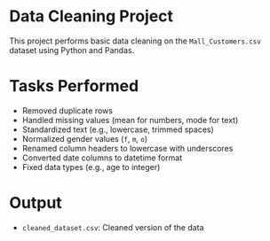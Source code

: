 # Data Cleaning Project
This project performs basic data cleaning on the `Mall_Customers.csv` dataset using Python and Pandas.
# Tasks Performed
- Removed duplicate rows
- Handled missing values (mean for numbers, mode for text)
- Standardized text (e.g., lowercase, trimmed spaces)
- Normalized gender values (`f`, `m`, `o`)
- Renamed column headers to lowercase with underscores
- Converted date columns to datetime format
- Fixed data types (e.g., age to integer)
# Output
- `cleaned_dataset.csv`: Cleaned version of the data
